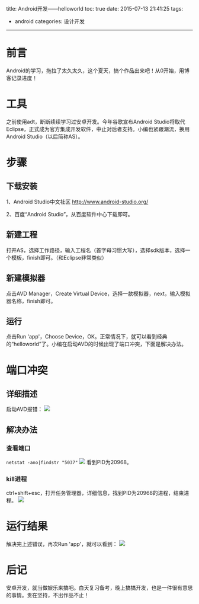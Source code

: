title: Android开发——helloworld
toc: true
date: 2015-07-13 21:41:25
tags:
- android
categories: 设计开发
---
# 前言
Android的学习，拖拉了太久太久，这个夏天，搞个作品出来吧！从0开始，用博客记录进度！

# 工具
之前使用adt，断断续续学习过安卓开发。今年谷歌宣布Android Studio将取代Eclipse，正式成为官方集成开发软件，中止对后者支持。小编也紧跟潮流，换用Android Studio（以后简称AS）。

<!--more-->

# 步骤
## 下载安装
1、Android Studio中文社区
http://www.android-studio.org/

2、百度“Android Studio”，从百度软件中心下载即可。

## 新建工程
打开AS，选择工作路径，输入工程名（首字母习惯大写），选择sdk版本，选择一个模板，finish即可。（和Eclipse非常类似）

## 新建模拟器
点击AVD Manager，Create Virtual Device，选择一款模拟器，next，输入模拟器名称，finish即可。

## 运行
点击Run 'app'，Choose Device，OK。正常情况下，就可以看到经典的“helloworld”了。小编在启动AVD的时候出现了端口冲突，下面是解决办法。

# 端口冲突
## 详细描述
启动AVD报错：
![](http://7oxjrx.com1.z0.glb.clouddn.com/@/imgs/android/helloworld/error.jpg)

## 解决办法
### 查看端口
`netstat -ano|findstr "5037"`
![](http://7oxjrx.com1.z0.glb.clouddn.com/@/imgs/android/helloworld/5037.jpg)
看到PID为20968。

### kill进程
ctrl+shift+esc，打开任务管理器，详细信息，找到PID为20968的进程，结束进程。
![](http://7oxjrx.com1.z0.glb.clouddn.com/@/imgs/android/helloworld/任务管理器.jpg)

# 运行结果
解决完上述错误，再次Run 'app'，就可以看到：
![](http://7oxjrx.com1.z0.glb.clouddn.com/@/imgs/android/helloworld/helloworld.jpg)

# 后记
安卓开发，就当做娱乐来搞吧。白天复习备考，晚上搞搞开发，也是一件很有意思的事情。贵在坚持，不出作品不止！